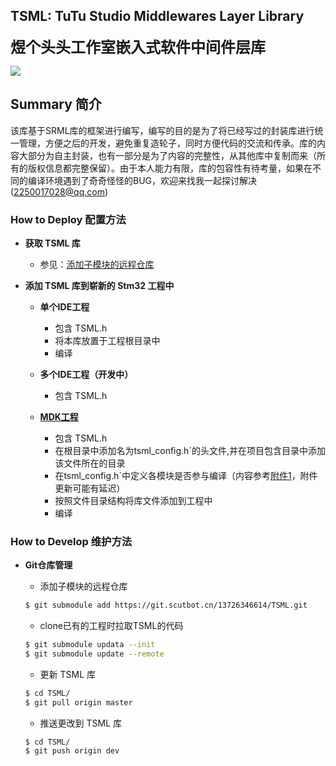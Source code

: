 ## TSML: TuTu Studio Middlewares Layer Library

<Font><font size="5">**煜个头头工作室嵌入式软件中间件层库**</Font>

![](https://img.shields.io/badge/当前版本-V1.0-blue.svg)

## Summary 简介

该库基于SRML库的框架进行编写，编写的目的是为了将已经写过的封装库进行统一管理，方便之后的开发，避免重复造轮子，同时方便代码的交流和传承。库的内容大部分为自主封装，也有一部分是为了内容的完整性，从其他库中复制而来（所有的版权信息都完整保留）。由于本人能力有限，库的包容性有待考量，如果在不同的编译环境遇到了奇奇怪怪的BUG，欢迎来找我一起探讨解决(2250017028@qq.com)



### How to Deploy 配置方法

- __获取 TSML 库__
  
  - 参见：[添加子模块的远程仓库](#添加子模块的远程仓库)
- __添加 TSML 库到崭新的 Stm32 工程中__
  - __单个IDE工程__
    - 包含 TSML.h
    - 将本库放置于工程根目录中
    - 编译
  - __多个IDE工程（开发中）__
    
    - 包含 TSML.h
  - [__MDK工程__](https://git.scutbot.cn/Embedded/20_Project_Template.git)
    - 包含 TSML.h
    - 在根目录中添加名为tsml_config.h`的头文件,并在项目包含目录中添加该文件所在的目录
    - 在tsml_config.h`中定义各模块是否参与编译（内容参考[附件1](#附件1)，附件更新可能有延迟）
    - 按照文件目录结构将库文件添加到工程中
    - 编译
    
    

### How to Develop 维护方法

- __Git仓库管理__

  - 添加子模块的远程仓库

  ```bash
  $ git submodule add https://git.scutbot.cn/13726346614/TSML.git
  ```

  - clone已有的工程时拉取TSML的代码

  ```bash
  $ git submodule updata --init
  $ git submodule update --remote
  ```

  - 更新 TSML 库

  ```bash
  $ cd TSML/
  $ git pull origin master
  ```

  - 推送更改到 TSML 库

  ```bash
  $ cd TSML/
  $ git push origin dev
  ```





